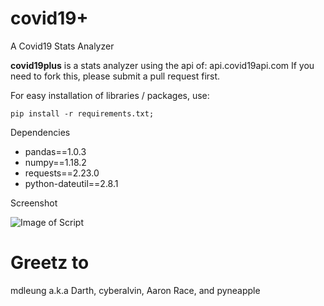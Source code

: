 # covid19+
A Covid19 Stats Analyzer

**covid19plus** is a stats analyzer using the api of: api.covid19api.com
If you need to fork this, please submit a pull request first.

For easy installation of libraries / packages, use:

```pip install -r requirements.txt;```


Dependencies

* pandas==1.0.3
* numpy==1.18.2
* requests==2.23.0
* python-dateutil==2.8.1


Screenshot

![Image of Script](https://github.com/natekhchan/covid19plus/blob/master/Covid19Image.png)

# Greetz to 
mdleung a.k.a Darth, cyberalvin, Aaron Race, and pyneapple
